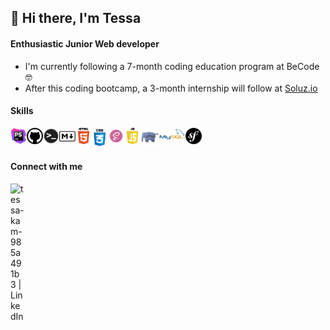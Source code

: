 ## 👋 Hi there, I'm Tessa 

#### Enthusiastic Junior Web developer 

- I'm currently following a 7-month coding education program at BeCode 🤓
- After this coding bootcamp, a 3-month internship will follow at [Soluz.io] 

#### Skills

<img align="left" alt="PHP Storm" width="26px" src="https://raw.githubusercontent.com/Tessakam/Tessakam/main/icons/PHPStorm.png?token=AQNV2FP2ODSJGAELPX3HQEC7WFAIA" />
<img align="left" alt="Github" width="26px" src="https://raw.githubusercontent.com/Tessakam/Tessakam/main/icons/Github.png?token=AQNV2FMGPMEULFCY5XXFO7K7WFBCO" />
<img align="left" alt="Terminal" width="26px" src="https://raw.githubusercontent.com/Tessakam/Tessakam/main/icons/Terminal.png?token=AQNV2FO73V4BEGNL5X6R4TK7WFBDS" />
<img align="left" alt="Markdown" width="26px" src="https://raw.githubusercontent.com/Tessakam/Tessakam/main/icons/Markdown.png?token=AQNV2FNM4RW4D2JWP55CVZS7WFBE2" />
<img align="left" alt="HTML" width="26px" src="https://raw.githubusercontent.com/Tessakam/Tessakam/main/icons/HTML.png?token=AQNV2FMQ472NEAI76H5MSDC7WFBHE" />
<img align="left" alt="CSS" width="26px" src="https://raw.githubusercontent.com/Tessakam/Tessakam/main/icons/CSS.png?token=AQNV2FM2MQLJCO5X2X2KHEC7WFBIK" />
<img align="left" alt="SASS" width="26px" src="https://raw.githubusercontent.com/Tessakam/Tessakam/main/icons/Sass.png?token=AQNV2FJYH3VYPJSIH7XL6VK7WFBJO" />
<img align="left" alt="JavaScript" width="26px" src="https://raw.githubusercontent.com/Tessakam/Tessakam/main/icons/Javascript.png?token=AQNV2FLL6Q7VFAARZL2XR2K7WFBKS" />
<img align="left" alt="PHP" width="30px" src="https://raw.githubusercontent.com/Tessakam/Tessakam/main/icons/PHP.png?token=AQNV2FIGLPJXYOW7HY2YXOK7WFBLY" />
<img align="left" alt="mySQL" width="42px" src="https://raw.githubusercontent.com/Tessakam/Tessakam/main/icons/mySQL.png?token=AQNV2FPHZSFWTUEMRCNW6J27WFBM2" />
<img align="left" alt="Symfony" width="26px" src="https://raw.githubusercontent.com/Tessakam/Tessakam/main/icons/Symfony.png?token=AQNV2FLPCKE6GGVDCZ3JB5S7WFBNY" />

<br />
<br />

#### Connect with me

[<img align="left" alt="tessa-kam-985a491b3 | LinkedIn" width="22px" src="https://cdn.jsdelivr.net/npm/simple-icons@v3/icons/linkedin.svg" />][linkedin]

</details>

[linkedin]: https://www.linkedin.com/in/tessa-kam-985a491b3
[Soluz.io]: https://www.soluz.io/

<!--#### Software skills
<img align="left" alt="Office" width="40px" src="https://raw.githubusercontent.com/Tessakam/Tessakam/main/icons/unused/Office.png" />
<img align="left" alt="SAP" width="60px" src="https://raw.githubusercontent.com/Tessakam/Tessakam/main/icons/unused/SAP.png" />
<img align="left" alt="SAP BO" width="70px" src="https://raw.githubusercontent.com/Tessakam/Tessakam/main/icons/unused/SAP%20BO.png" />
<img align="left" alt="Salesforce" width="70px" src="https://raw.githubusercontent.com/Tessakam/Tessakam/main/icons/unused/Salesforce.png" />

